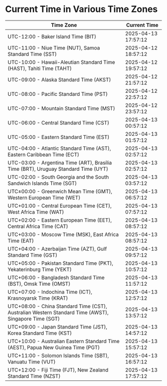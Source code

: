 # Current Time in Various Time Zones

| Time Zone | Current Time |
|-----------|--------------|
| UTC-12:00 - Baker Island Time (BIT) | 2025-04-13 17:57:12 |
| UTC-11:00 - Niue Time (NUT), Samoa Standard Time (SST) | 2025-04-12 18:57:12 |
| UTC-10:00 - Hawaii-Aleutian Standard Time (HAST), Tahiti Time (TAHT) | 2025-04-12 19:57:12 |
| UTC-09:00 - Alaska Standard Time (AKST) | 2025-04-12 21:57:12 |
| UTC-08:00 - Pacific Standard Time (PST) | 2025-04-12 22:57:12 |
| UTC-07:00 - Mountain Standard Time (MST) | 2025-04-12 23:57:12 |
| UTC-06:00 - Central Standard Time (CST) | 2025-04-13 00:57:12 |
| UTC-05:00 - Eastern Standard Time (EST) | 2025-04-13 01:57:12 |
| UTC-04:00 - Atlantic Standard Time (AST), Eastern Caribbean Time (ECT) | 2025-04-13 02:57:12 |
| UTC-03:00 - Argentina Time (ART), Brasília Time (BRT), Uruguay Standard Time (UYT) | 2025-04-13 02:57:12 |
| UTC-02:00 - South Georgia and the South Sandwich Islands Time (SGT) | 2025-04-13 03:57:12 |
| UTC±00:00 - Greenwich Mean Time (GMT), Western European Time (WET) | 2025-04-13 06:57:12 |
| UTC+01:00 - Central European Time (CET), West Africa Time (WAT) | 2025-04-13 07:57:12 |
| UTC+02:00 - Eastern European Time (EET), Central Africa Time (CAT) | 2025-04-13 08:57:12 |
| UTC+03:00 - Moscow Time (MSK), East Africa Time (EAT) | 2025-04-13 08:57:12 |
| UTC+04:00 - Azerbaijan Time (AZT), Gulf Standard Time (GST) | 2025-04-13 09:57:12 |
| UTC+05:00 - Pakistan Standard Time (PKT), Yekaterinburg Time (YEKT) | 2025-04-13 10:57:12 |
| UTC+06:00 - Bangladesh Standard Time (BST), Omsk Time (OMST) | 2025-04-13 11:57:12 |
| UTC+07:00 - Indochina Time (ICT), Krasnoyarsk Time (KRAT) | 2025-04-13 12:57:12 |
| UTC+08:00 - China Standard Time (CST), Australian Western Standard Time (AWST), Singapore Time (SGT) | 2025-04-13 13:57:12 |
| UTC+09:00 - Japan Standard Time (JST), Korea Standard Time (KST) | 2025-04-13 14:57:12 |
| UTC+10:00 - Australian Eastern Standard Time (AEST), Papua New Guinea Time (PGT) | 2025-04-13 15:57:12 |
| UTC+11:00 - Solomon Islands Time (SBT), Vanuatu Time (VUT) | 2025-04-13 16:57:12 |
| UTC+12:00 - Fiji Time (FJT), New Zealand Standard Time (NZST) | 2025-04-13 17:57:12 |
